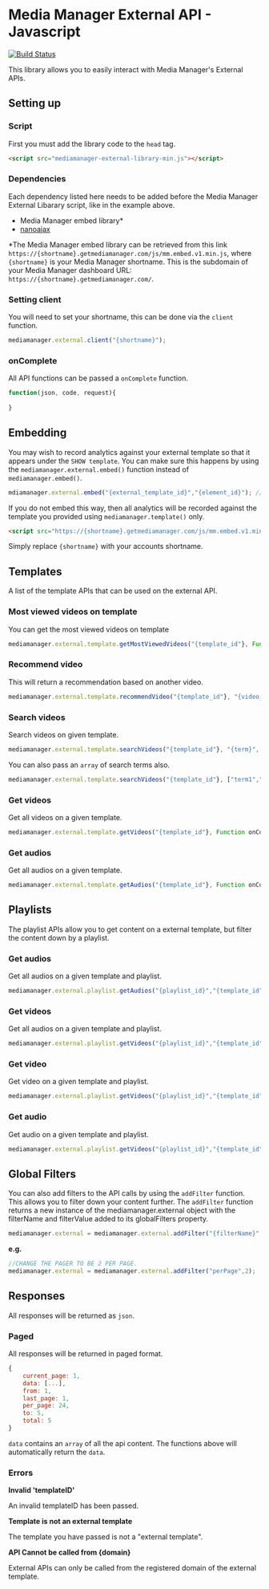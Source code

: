 # Media Manager External API - Javascript

[![Build Status](https://travis-ci.org/media-manager/Media-Manager-API-JavaScript.svg?branch=patch/tests)](https://travis-ci.org/media-manager/Media-Manager-API-JavaScript)

This library allows you to easily interact with Media Manager's External APIs.

## Setting up

### Script

First you must add the library code to the ``head`` tag.

``` html
<script src="mediamanager-external-library-min.js"></script>
```

### Dependencies

Each dependency listed here needs to be added before the Media Manager External Libarary script, like in the example above.

- Media Manager embed library*
- [nanoajax](https://github.com/yanatan16/nanoajax)

*The Media Manager embed library can be retrieved from this link `https://{shortname}.getmediamanager.com/js/mm.embed.v1.min.js`, where `{shortname}` is your Media Manager shortname. 
This is the subdomain of your Media Manager dashboard URL: `https://{shortname}.getmediamanager.com/`.

### Setting client

You will need to set your shortname, this can be done via the ``client`` function.

``` javascript
mediamanager.external.client("{shortname}");
```

### onComplete

All API functions can be passed a `onComplete` function. 

``` javascript
function(json, code, request){
  
}
```

## Embedding

You may wish to record analytics against your external template so that it appears under the `SHOW template`. You can make sure this happens by using the `mediamanager.external.embed()` function instead of `mediamanager.embed()`.

``` javascript
mdiamanager.external.embed("{external_template_id}","{element_id}"); //element_id is not required
```

If you do not embed this way, then all analytics will be recorded against the template you provided using ``mediamanager.template()`` only.

``` html
<script src="https://{shortname}.getmediamanager.com/js/mm.embed.v1.min.js"></script>
```

Simply replace ``{shortname}`` with your accounts shortname.

## Templates

A list of the template APIs that can be used on the external API.

### Most viewed videos on template

You can get the most viewed videos on template

``` javascript
mediamanager.external.template.getMostViewedVideos("{template_id"}, Function onComplete, filters);
```

### Recommend video

This will return a recommendation based on another video.

``` javascript
mediamanager.external.template.recommendVideo("{template_id"}, "{video_id}", Function onComplete, filters);
```

### Search videos

Search videos on given template. 

``` javascript
mediamanager.external.template.searchVideos("{template_id"}, "{term}", Function onComplete, filters);
```

You can also pass an ``array`` of search terms also.

``` javascript
mediamanager.external.template.searchVideos("{template_id"}, ["term1","term2"], Function onComplete, filters);
```

### Get videos

Get all videos on a given template.

``` javascript
mediamanager.external.template.getVideos("{template_id"}, Function onComplete, filters);
```

### Get audios

Get all audios on a given template.

``` javascript
mediamanager.external.template.getAudios("{template_id"}, Function onComplete, filters);
```

## Playlists

The playlist APIs allow you to get content on a external template, but filter the content down by a playlist.

### Get audios

Get all audios on a given template and playlist.

``` javascript
mediamanager.external.playlist.getAudios("{playlist_id}","{template_id"}, Function onComplete, filters);
```

### Get videos

Get all audios on a given template and playlist.

``` javascript
mediamanager.external.playlist.getVideos("{playlist_id}","{template_id"}, Function onComplete, filters);
```

### Get video

Get video on a given template and playlist.

``` javascript
mediamanager.external.playlist.getVideos("{playlist_id}","{template_id"},"{video_id}", Function onComplete, filters);
```

### Get audio

Get audio on a given template and playlist.

``` javascript
mediamanager.external.playlist.getVideos("{playlist_id}","{template_id"},"{audio_id}", Function onComplete, filters);
```

## Global Filters

You can also add filters to the API calls by using the ``addFilter`` function. This allows you to filter down your content further. The ``addFilter`` function returns a new instance of the mediamanager.external object with the filterName and filterValue added to its globalFilters property.

``` javascript
mediamanager.external = mediamanager.external.addFilter("{filterName}", "{filterValue}");
```

**e.g.**

``` javascript
//CHANGE THE PAGER TO BE 2 PER PAGE.
mediamanager.external = mediamanager.external.addFilter("perPage",2);
```

## Responses

All responses will be returned as ``json``.

### Paged

All responses will be returned in paged format.

``` javascript
{
    current_page: 1,
    data: [...],
    from: 1,
    last_page: 1,
    per_page: 24,
    to: 5,
    total: 5
}
```

``data`` contains an ``array`` of all the api content. The functions above will automatically return the ``data``.

### Errors

**Invalid 'templateID'**

An invalid templateID has been passed.

**Template is not an external template**

The template you have passed is not a "external template".

**API Cannot be called from {domain}**

External APIs can only be called from the registered domain of the external template.

